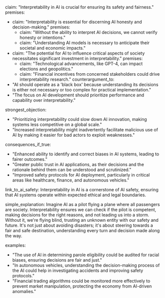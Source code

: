 claim: "Interpretability in AI is crucial for ensuring its safety and fairness."
premises:
  - claim: "Interpretability is essential for discerning AI honesty and decision-making."
    premises:
      - claim: "Without the ability to interpret AI decisions, we cannot verify honesty or intentions."
      - claim: "Understanding AI models is necessary to anticipate their societal and economic impacts."
  - claim: "The potential for AI to influence critical aspects of society necessitates significant investment in interpretability."
    premises:
      - claim: "Technological advancements, like GPT-4, can impact elections and geopolitics."
      - claim: "Financial incentives from concerned stakeholders could drive interpretability research."
counterargument_to:
  - "AI should operate as a 'black box' because understanding its decisions is either not necessary or too complex for practical implementation."
  - "The focus on AI development should prioritize performance and capability over interpretability."

strongest_objection:
  - "Prioritizing interpretability could slow down AI innovation, making systems less competitive on a global scale."
  - "Increased interpretability might inadvertently facilitate malicious use of AI by making it easier for bad actors to exploit weaknesses."

consequences_if_true:
  - "Enhanced ability to identify and correct biases in AI systems, leading to fairer outcomes."
  - "Greater public trust in AI applications, as their decisions and the rationale behind them can be understood and scrutinized."
  - "Improved safety protocols for AI deployment, particularly in critical areas like healthcare, finance, and autonomous vehicles."

link_to_ai_safety: Interpretability in AI is a cornerstone of AI safety, ensuring that AI systems operate within expected ethical and legal boundaries.

simple_explanation: Imagine AI as a pilot flying a plane where all passengers are society. Interpretability ensures we can check if the pilot is competent, making decisions for the right reasons, and not leading us into a storm. Without it, we're flying blind, trusting an unknown entity with our safety and future. It's not just about avoiding disasters; it's about steering towards a fair and safe destination, understanding every turn and decision made along the way.

examples:
  - "The use of AI in determining parole eligibility could be audited for racial biases, ensuring decisions are fair and just."
  - "In autonomous vehicles, understanding the decision-making process of the AI could help in investigating accidents and improving safety protocols."
  - "Financial trading algorithms could be monitored more effectively to prevent market manipulation, protecting the economy from AI-driven anomalies."